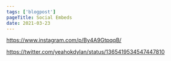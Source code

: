 ```yaml
---
tags: ['blogpost']
pageTitle: Social Embeds
date: 2021-03-23
---
```


https://www.instagram.com/p/By4A9GtpqqB/

https://twitter.com/yeahokdylan/status/1365419534547447810